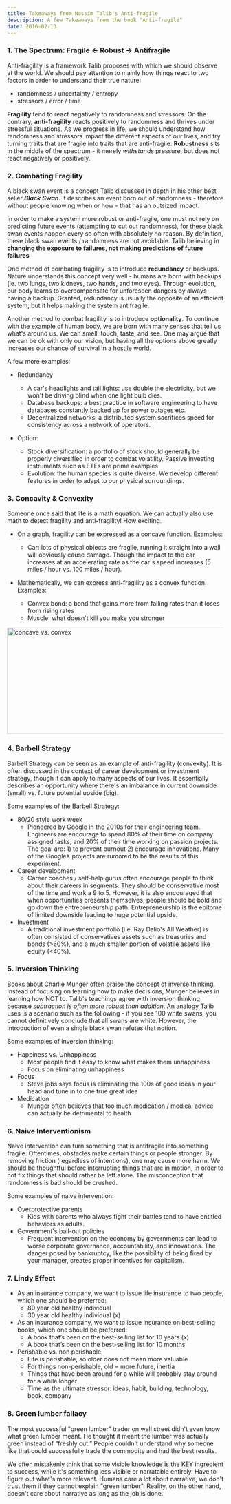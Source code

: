 ```yaml
---
title: Takeaways from Nassim Talib's Anti-fragile
description: A few Takeaways from the book "Anti-fragile"
date: 2016-02-13
---
```

### 1. The Spectrum: Fragile <- Robust -> Antifragile

Anti-fragility is a framework Talib proposes with which we should observe at the world. We should pay attention to mainly how things react to two factors in order to understand their true nature:

- randomness / uncertainty / entropy
- stressors / error / time

**Fragility** tend to react negatively to randomness and stressors. On the contrary, **anti-fragility** reacts positively to randomness and thrives under stressful situations. As we progress in life, we should understand how randomness and stressors impact the different aspects of our lives, and try turning traits that are fragile into traits that are anti-fragile. **Robustness** sits in the middle of the spectrum - it merely *withstands* pressure, but does not react negatively or positively. 

### 2. Combating Fragility

A black swan event is a concept Talib discussed in depth in his other best seller ***Black Swan***. It describes an event born out of randomness - therefore without people knowing when or how - that has an outsized impact.

In order to make a system more robust or anti-fragile, one must not rely on predicting future events (attempting to cut out randomness), for these black swan events happen every so often with absolutely no reason. By definition, these black swan events / randomness are not avoidable. Talib believing in **changing the exposure to failures, not making predictions of future failures**

One method of combating fragility is to introduce **redundancy** or backups. Nature understands this concept very well - humans are born with backups (ie. two lungs, two kidneys, two hands, and two eyes). Through evolution, our body learns to overcompensate for unforeseen dangers by always having a backup. Granted, redundancy is usually the opposite of an efficient system, but it helps making the system antifragile.

Another method to combat fragility is to introduce **optionality**. To continue with the example of human body, we are born with many senses that tell us what's around us. We can smell, touch, taste, and see. One may argue that we can be ok with only our vision, but having all the options above greatly increases our chance of survival in a hostile world.

A few more examples:
- Redundancy
    - A car's headlights and tail lights: use double the electricity, but we won't be driving blind when one light bulb dies.
    - Database backups: a best practice in software engineering to have databases constantly backed up for power outages etc.
    - Decentralized networks: a distributed system sacrifices speed for consistency across a network of operators.

- Option: 
    - Stock diversification: a portfolio of stock should generally be properly diversified in order to combat volatility. Passive investing instruments such as ETFs are prime examples.
    - Evolution: the human species is quite diverse. We develop different features in order to adapt to our physical surroundings.

### 3. Concavity & Convexity

Someone once said that life is a math equation. We can actually also use math to detect fragility and anti-fragility! How exciting.

- On a graph, fragility can be expressed as a concave function. Examples: 
    - Car: lots of physical objects are fragile, running it straight into a wall will obviously cause damage. Though the impact to the car increases at an accelerating rate as the car's speed increases (5 miles / hour vs. 100 miles / hour).

- Mathematically, we can express anti-fragility as a convex function. Examples:
    - Convex bond: a bond that gains more from falling rates than it loses from rising rates
    - Muscle: what doesn't kill you make you stronger

<img src="https://internal.ncl.ac.uk/ask/numeracy-maths-statistics/images/Concaveandconvex.png" alt="concave vs. convex" width="581" height="247">

### 4. Barbell Strategy

Barbell Strategy can be seen as an example of anti-fragility (convexity). It is often discussed in the context of career development or investment strategy, though it can apply to many aspects of our lives. It essentially describes an opportunity where there's an imbalance in current downside (small) vs. future potential upside (big). 

Some examples of the Barbell Strategy:
- 80/20 style work week 
    - Pioneered by Google in the 2010s for their engineering team. Engineers are encourage to spend 80% of their time on company assigned tasks, and 20% of their time working on passion projects. The goal are: 1) to prevent burnout 2) encourage
innovations. Many of the GoogleX projects are rumored to be the results of this experiment.
- Career development 
    - Career coaches / self-help gurus often encourage people to think about their careers in segments. They should be conservative most of the time and work a 9 to 5. However, it is also encouraged that when opportunities presents themselves, people should be bold and go down the entrepreneurship path. Entrepreneurship is the epitome of limited downside leading to huge potential upside.
- Investment 
    - A traditional investment portfolio (i.e. Ray Dalio's All Weather) is often consisted of conservatives assets such as treasuries and bonds (>60%), and a much smaller portion of volatile assets like equity (<40%).

### 5. Inversion Thinking

Books about Charlie Munger often praise the concept of inverse thinking. Instead of focusing on learning how to make decisions, Munger believes in learning how NOT to. Talib's teachings agree with inversion thinking because *subtraction is often more robust than addition*. An analogy Talib uses is a scenario such as the following - if you see 100 white swans, you cannot definitively conclude that all swans are white. However, the introduction of even a single black swan refutes that notion.

Some examples of inversion thinking:
- Happiness vs. Unhappiness
    - Most people find it easy to know what makes them unhappiness
    - Focus on eliminating unhappiness
- Focus
    - Steve jobs says focus is eliminating the 100s of good ideas in your head and tune in to one true great idea
- Medication
    - Munger often believes that too much medication / medical advice can actually be detrimental to health

### 6. Naive Interventionism

Naive intervention can turn something that is antifragile into something fragile. Oftentimes, obstacles make certain things or people stronger. By removing friction (regardless of intentions), one may cause more harm. We should be thoughtful before interrupting things that are in motion, in order to not fix things that should rather be left alone. The misconception that randomness is bad should be crushed.

Some examples of naive intervention: 
- Overprotective parents
    - Kids with parents who always fight their battles tend to have entitled behaviors as adults.
- Government's bail-out policies
    - Frequent intervention on the economy by governments can lead to worse corporate governance, accountability, and innovations. The danger posed by bankruptcy, like the possibility of being fired by your manager, creates proper incentives for capitalism.

### 7. Lindy Effect

- As an insurance company, we want to issue life insurance to two people, which one should be preferred:
    - 80 year old healthy individual
    - 30 year old healthy individual (x)
- As an insurance company, we want to issue insurance on best-selling books, which one should be preferred:
    - A book that’s been on the best-selling list for 10 years (x)
    - A book that’s been on the best-selling list for 10 months
- Perishable vs. non perishable
    - Life is perishable, so older does not mean more valuable
    - For things non-perishable, old = more future, inertia
    - Things that have been around for a while will probably stay around for a while longer
    - Time as the ultimate stressor: ideas, habit, building, technology, book, company

### 8. Green lumber fallacy
The most successful "green lumber" trader on wall street didn't even know what green lumber meant. He thought it meant the lumber was actually green instead of “freshly cut.” People couldn't understand why someone like that could successfully trade the commodity and had the best results.

We often mistakenly think that some visible knowledge is the KEY ingredient to success, while it's something less visible or narratable entirely. Have to figure out what's more relevant. Humans care a lot about narrative, we don't trust them if they cannot explain "green lumber". Reality, on the other hand, doesn't care about narrative as long as the job is done.
